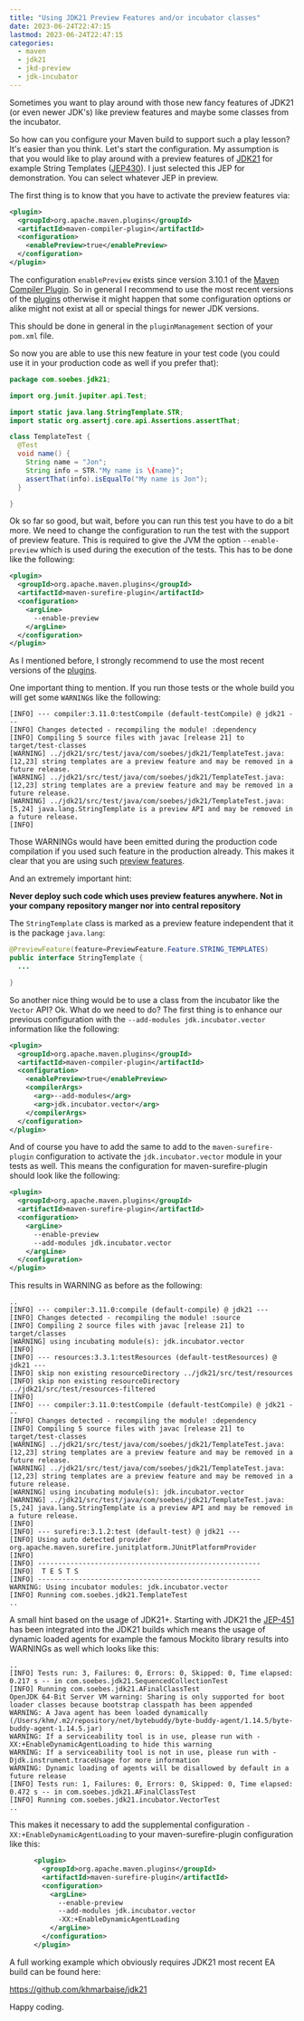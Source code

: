 ```yaml
---
title: "Using JDK21 Preview Features and/or incubator classes"
date: 2023-06-24T22:47:15
lastmod: 2023-06-24T22:47:15
categories:
  - maven
  - jdk21
  - jkd-preview
  - jdk-incubator
---
```

Sometimes you want to play around with those new fancy features of JDK21 (or even newer 
JDK's) like preview features and maybe some classes from the incubator.

So how can you configure your Maven build to support such a play lesson? It's easier than you 
think. Let's start the configuration. My assumption is that you would like to play around
with a preview features of [JDK21][JDK21] for example String Templates ([JEP430][JEP430]). 
I just selected this JEP for demonstration. You can select whatever JEP in preview.

The first thing is to know that you have to activate the preview features via:
```xml
<plugin>
  <groupId>org.apache.maven.plugins</groupId>
  <artifactId>maven-compiler-plugin</artifactId>
  <configuration>
    <enablePreview>true</enablePreview>
  </configuration>
</plugin>
```
The configuration `enablePreview` exists since version 3.10.1 of the 
[Maven Compiler Plugin][maven-compiler-plugin]. So in general I recommend to use
the most recent versions of the [plugins][maven-plugins] otherwise it might happen
that some configuration options or alike might not exist at all or special things
for newer JDK versions.

This should be done in general in the `pluginManagement` section of your `pom.xml`
file.

So now you are able to use this new feature in your test code (you could use it in your
production code as well if you prefer that):

```java
package com.soebes.jdk21;

import org.junit.jupiter.api.Test;

import static java.lang.StringTemplate.STR;
import static org.assertj.core.api.Assertions.assertThat;

class TemplateTest {
  @Test
  void name() {
    String name = "Jon";
    String info = STR."My name is \{name}";
    assertThat(info).isEqualTo("My name is Jon");
  }

}
```
Ok so far so good, but wait, before you can run this test you have to do a bit more. We
need to change the configuration to run the test with the support of preview feature. 
This is required to give the JVM the option `--enable-preview` which is used during the
execution of the tests. This has to be done like the following:

```xml
<plugin>
  <groupId>org.apache.maven.plugins</groupId>
  <artifactId>maven-surefire-plugin</artifactId>
  <configuration>
    <argLine>
      --enable-preview
    </argLine>
  </configuration>
</plugin>
```

As I mentioned before, I strongly recommend to use the most recent versions 
of the [plugins][maven-plugins]. 

One important thing to mention. If you run those tests or the whole build 
you will get some `WARNING`s like the following:
```text
[INFO] --- compiler:3.11.0:testCompile (default-testCompile) @ jdk21 ---
[INFO] Changes detected - recompiling the module! :dependency
[INFO] Compiling 5 source files with javac [release 21] to target/test-classes
[WARNING] ../jdk21/src/test/java/com/soebes/jdk21/TemplateTest.java:[12,23] string templates are a preview feature and may be removed in a future release.
[WARNING] ../jdk21/src/test/java/com/soebes/jdk21/TemplateTest.java:[12,23] string templates are a preview feature and may be removed in a future release.
[WARNING] ../jdk21/src/test/java/com/soebes/jdk21/TemplateTest.java:[5,24] java.lang.StringTemplate is a preview API and may be removed in a future release.
[INFO] 
```
Those WARNINGs would have been emitted during the production code compilation if you used
such feature in the production already. This makes it clear that you are using such [preview features][JEP12].

And an extremely important hint: 

**Never deploy such code which uses preview features anywhere. Not in your
company repository manger nor into central repository**

The `StringTemplate` class is marked as a preview feature independent that it is the package `java.lang`:
```java
@PreviewFeature(feature=PreviewFeature.Feature.STRING_TEMPLATES)
public interface StringTemplate {
  ...

}
```
So another nice thing would be to use a class from the incubator like the `Vector` API? Ok. What do we need to do?
The first thing is to enhance our previous configuration with the `--add-modules jdk.incubator.vector` information
like the following:
```xml
<plugin>
  <groupId>org.apache.maven.plugins</groupId>
  <artifactId>maven-compiler-plugin</artifactId>
  <configuration>
    <enablePreview>true</enablePreview>
    <compilerArgs>
      <arg>--add-modules</arg>
      <arg>jdk.incubator.vector</arg>
    </compilerArgs>
  </configuration>
</plugin>
```
And of course you have to add the same to add to the `maven-surefire-plugin` configuration to activate
the `jdk.incubator.vector` module in your tests as well. This means the configuration for
maven-surefire-plugin should look like the following:
```xml
<plugin>
  <groupId>org.apache.maven.plugins</groupId>
  <artifactId>maven-surefire-plugin</artifactId>
  <configuration>
    <argLine>
      --enable-preview
      --add-modules jdk.incubator.vector
    </argLine>
  </configuration>
</plugin>
```
This results in WARNING as before as the following:
```text
..
[INFO] --- compiler:3.11.0:compile (default-compile) @ jdk21 ---
[INFO] Changes detected - recompiling the module! :source
[INFO] Compiling 2 source files with javac [release 21] to target/classes
[WARNING] using incubating module(s): jdk.incubator.vector
[INFO] 
[INFO] --- resources:3.3.1:testResources (default-testResources) @ jdk21 ---
[INFO] skip non existing resourceDirectory ../jdk21/src/test/resources
[INFO] skip non existing resourceDirectory ../jdk21/src/test/resources-filtered
[INFO] 
[INFO] --- compiler:3.11.0:testCompile (default-testCompile) @ jdk21 ---
[INFO] Changes detected - recompiling the module! :dependency
[INFO] Compiling 5 source files with javac [release 21] to target/test-classes
[WARNING] ../jdk21/src/test/java/com/soebes/jdk21/TemplateTest.java:[12,23] string templates are a preview feature and may be removed in a future release.
[WARNING] ../jdk21/src/test/java/com/soebes/jdk21/TemplateTest.java:[12,23] string templates are a preview feature and may be removed in a future release.
[WARNING] using incubating module(s): jdk.incubator.vector
[WARNING] ../jdk21/src/test/java/com/soebes/jdk21/TemplateTest.java:[5,24] java.lang.StringTemplate is a preview API and may be removed in a future release.
[INFO] 
[INFO] --- surefire:3.1.2:test (default-test) @ jdk21 ---
[INFO] Using auto detected provider org.apache.maven.surefire.junitplatform.JUnitPlatformProvider
[INFO] 
[INFO] -------------------------------------------------------
[INFO]  T E S T S
[INFO] -------------------------------------------------------
WARNING: Using incubator modules: jdk.incubator.vector
[INFO] Running com.soebes.jdk21.TemplateTest
.. 
```

A small hint based on the usage of JDK21+. Starting with JDK21 the [JEP-451][JEP451] has been integrated
into the JDK21 builds which means the usage of dynamic loaded agents for example the famous Mockito library
results into WARNINGs as well which looks like this:
```text
..
[INFO] Tests run: 3, Failures: 0, Errors: 0, Skipped: 0, Time elapsed: 0.217 s -- in com.soebes.jdk21.SequencedCollectionTest
[INFO] Running com.soebes.jdk21.AFinalClassTest
OpenJDK 64-Bit Server VM warning: Sharing is only supported for boot loader classes because bootstrap classpath has been appended
WARNING: A Java agent has been loaded dynamically (/Users/khm/.m2/repository/net/bytebuddy/byte-buddy-agent/1.14.5/byte-buddy-agent-1.14.5.jar)
WARNING: If a serviceability tool is in use, please run with -XX:+EnableDynamicAgentLoading to hide this warning
WARNING: If a serviceability tool is not in use, please run with -Djdk.instrument.traceUsage for more information
WARNING: Dynamic loading of agents will be disallowed by default in a future release
[INFO] Tests run: 1, Failures: 0, Errors: 0, Skipped: 0, Time elapsed: 0.472 s -- in com.soebes.jdk21.AFinalClassTest
[INFO] Running com.soebes.jdk21.incubator.VectorTest
..
```
This makes it necessary to add the supplemental configuration `-XX:+EnableDynamicAgentLoading` to your 
maven-surefire-plugin configuration like this:
```xml
      <plugin>
        <groupId>org.apache.maven.plugins</groupId>
        <artifactId>maven-surefire-plugin</artifactId>
        <configuration>
          <argLine>
            --enable-preview
            --add-modules jdk.incubator.vector
            -XX:+EnableDynamicAgentLoading
          </argLine>
        </configuration>
      </plugin>
```

A full working example which obviously requires JDK21 most recent EA build can be found here:

https://github.com/khmarbaise/jdk21

Happy coding.

[JDK21]: https://openjdk.org/projects/jdk/21/
[JEP12]: https://openjdk.org/jeps/12
[JEP430]: https://openjdk.org/jeps/430
[JEP451]: https://openjdk.org/jeps/451
[maven-plugins]: https://maven.apache.org/plugins/
[maven-compiler-plugin]: https://maven.apache.org/plugins/maven-compiler-plugin/